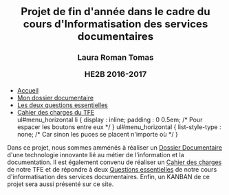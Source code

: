<html>
<body>
<h1> 
<font size="+2">
<p align="center"> Projet de fin d'année dans le cadre du cours d'Informatisation des services documentaires</p></font>
<font size="+1">
<p align="center">Laura Roman Tomas</p>
<p align="center">HE2B 2016-2017</p>
</font>
</h1>
<div id="menu">
  <ul id="menu_horizontal">
    <li class="active"><a href="README.md"> Accueil </a></li>
    <li><a href="Dossier documentaire/index.html"> Mon dossier documentaire </a></li>
    <li><a href="Questions.html"> Les deux questions essentielles </a></li>
    <li><a href="cahier.html"> Cahier des charges du TFE </a></li>
ul#menu_horizontal li { 
display : inline;
padding : 0 0.5em; /* Pour espacer les boutons entre eux */
}
ul#menu_horizontal {
list-style-type : none; /* Car sinon les puces se placent n'importe où */
}

  </ul>
</div>
<p> Dans ce projet, nous sommes amménés à réaliser un <a href="Dossier documentaire/index.html"> Dossier Documentaire</a> d'une technologie innovante lié au métier de l'information et la documentation. Il est également convenu de réaliser un <a href="cahier.html"> Cahier des charges </a> de notre TFE et de répondre à deux <a href="Questions.html"> Questions essentielles</a>  de notre cours d'informatisation des services documentaires. Enfin, un KANBAN de ce projet sera aussi présenté sur ce site.</p>


